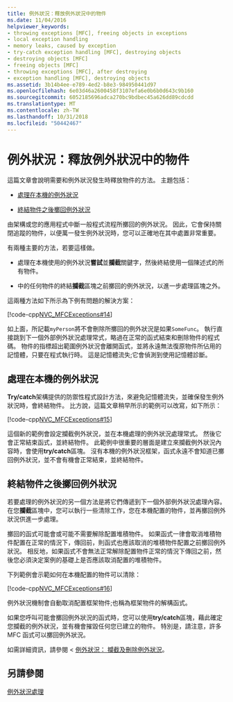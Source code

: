 ```yaml
---
title: 例外狀況：釋放例外狀況中的物件
ms.date: 11/04/2016
helpviewer_keywords:
- throwing exceptions [MFC], freeing objects in exceptions
- local exception handling
- memory leaks, caused by exception
- try-catch exception handling [MFC], destroying objects
- destroying objects [MFC]
- freeing objects [MFC]
- throwing exceptions [MFC], after destroying
- exception handling [MFC], destroying objects
ms.assetid: 3b14b4ee-e789-4ed2-b8e3-984950441d97
ms.openlocfilehash: 6e03d46a2600458f3107efa6e0b6b0d643c9b160
ms.sourcegitcommit: 6052185696adca270bc9bdbec45a626dd89cdcdd
ms.translationtype: MT
ms.contentlocale: zh-TW
ms.lasthandoff: 10/31/2018
ms.locfileid: "50442467"
---
```

# <a name="exceptions-freeing-objects-in-exceptions"></a>例外狀況：釋放例外狀況中的物件

這篇文章會說明需要和例外狀況發生時釋放物件的方法。 主題包括：

- [處理在本機的例外狀況](#_core_handling_the_exception_locally)

- [終結物件之後擲回例外狀況](#_core_throwing_exceptions_after_destroying_objects)

由架構或您的應用程式中斷一般程式流程所擲回的例外狀況。 因此，它會保持關閉追蹤的物件，以便萬一發生例外狀況時，您可以正確地在其中處置非常重要。

有兩種主要的方法，若要這樣做。

- 處理在本機使用的例外狀況**嘗試**並**攔截**關鍵字，然後終結使用一個陳述式的所有物件。

- 中的任何物件的終結**攔截**區塊之前擲回的例外狀況，以進一步處理區塊之外。

這兩種方法如下所示為下例有問題的解決方案：

[!code-cpp[NVC_MFCExceptions#14](../mfc/codesnippet/cpp/exceptions-freeing-objects-in-exceptions_1.cpp)]

如上面，所記載`myPerson`將不會刪除所擲回的例外狀況是如果`SomeFunc`。 執行直接跳到下一個外部例外狀況處理常式，略過在正常的函式結束和刪除物件的程式碼。 物件的指標超出範圍例外狀況會離開函式，並將永遠無法復原物件所佔用的記憶體，只要在程式執行時。 這是記憶體流失;它會偵測到使用記憶體診斷。

##  <a name="_core_handling_the_exception_locally"></a> 處理在本機的例外狀況

**Try/catch**架構提供的防禦性程式設計方法，來避免記憶體流失，並確保發生例外狀況時，會終結物件。 比方說，這篇文章稍早所示的範例可以改寫，如下所示：

[!code-cpp[NVC_MFCExceptions#15](../mfc/codesnippet/cpp/exceptions-freeing-objects-in-exceptions_2.cpp)]

這個新的範例會設定攔截例外狀況，並在本機處理的例外狀況處理常式。 然後它會正常結束函式，並終結物件。 此範例中很重要的層面是建立來攔截例外狀況內容時，會使用**try/catch**區塊。 沒有本機的例外狀況框架，函式永遠不會知道已擲回例外狀況，並不會有機會正常結束，並終結物件。

##  <a name="_core_throwing_exceptions_after_destroying_objects"></a> 終結物件之後擲回例外狀況

若要處理的例外狀況的另一個方法是將它們傳遞到下一個外部例外狀況處理內容。 在您**攔截**區塊中，您可以執行一些清除工作，您在本機配置的物件，並再擲回例外狀況供進一步處理。

擲回的函式可能會或可能不需要解除配置堆積物件。 如果函式一律會取消堆積物件配置在正常的情況下，傳回前，則函式也應該取消的堆積物件配置之前擲回例外狀況。 相反地，如果函式不會無法正常解除配置物件正常的情況下傳回之前，然後您必須決定案例的基礎上是否應該取消配置的堆積物件。

下列範例會示範如何在本機配置的物件可以清除：

[!code-cpp[NVC_MFCExceptions#16](../mfc/codesnippet/cpp/exceptions-freeing-objects-in-exceptions_3.cpp)]

例外狀況機制會自動取消配置框架物件;也稱為框架物件的解構函式。

如果您呼叫可能會擲回例外狀況的函式時，您可以使用**try/catch**區塊，藉此確定您攔截的例外狀況，並有機會摧毀任何您已建立的物件。 特別是，請注意，許多 MFC 函式可以擲回例外狀況。

如需詳細資訊，請參閱 <<c0> [ 例外狀況： 攔截及刪除例外狀況](../mfc/exceptions-catching-and-deleting-exceptions.md)。

## <a name="see-also"></a>另請參閱

[例外狀況處理](../mfc/exception-handling-in-mfc.md)

